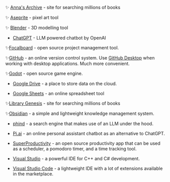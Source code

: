 ✨ [Anna's Archive](https://annas-archive.org)  - site for searching millions of books 

✨ [Aseprite](https://github.com/aseprite/aseprite) - pixel art tool

✨ [Blender](https://www.blender.org) - 3D modelling tool

*  [ChatGPT](https://chat.openai.com) - LLM powered chatbot by OpenAI

✨[Focalboard](https://www.focalboard.com) - open source project management tool.

✨[GitHub](https://github.com) - an online version control system. Use [GitHub Desktop](https://desktop.github.com) when working with desktop applications. Much more convenient.

✨[Godot](https://godotengine.org) - open source game engine.

* [Google Drive](https://www.google.com/drive/) - a place to store data on the cloud.

* [Google Sheets](https://www.google.com/sheets/about/) - an online spreadsheet tool

✨[Library Genesis](https://libgen.is) - site for searching millions of books

✨[Obsidian](https://obsidian.md) - a simple and lightweight knowledge management system.

 * [phind](https://www.phind.com/search?q=how+to+learn+group+theory+for+a+beginner&c=&source=searchbox&init=true) - a search engine that makes use of an LLM under the hood. 

* [Pi.ai](https://pi.ai/talk) - an online personal assistant chatbot as an alternative to ChatGPT.

* [SuperProductivity](https://github.com/johannesjo/super-productivity/releases) - an open source productivity app that can be used as a scheduler, a pomodoro timer, and a time tracking tool. 

* [Visual Studio](https://visualstudio.microsoft.com) - a powerful IDE for C++ and C# development.

* [Visual Studio Code](https://code.visualstudio.com) - a lightweight IDE with a lot of extensions available in the marketplace.
